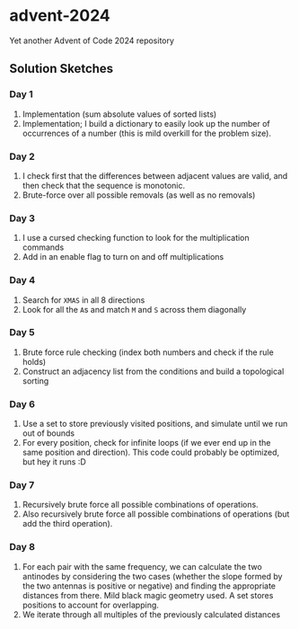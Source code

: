 # advent-2024

Yet another Advent of Code 2024 repository

## Solution Sketches
### Day 1
1. Implementation (sum absolute values of sorted lists)
2. Implementation; I build a dictionary to easily look up the number of occurrences of a number (this is mild overkill for the problem size).
### Day 2
1. I check first that the differences between adjacent values are valid, and then check that the sequence is monotonic.
2. Brute-force over all possible removals (as well as no removals)
### Day 3
1. I use a cursed checking function to look for the multiplication commands
2. Add in an enable flag to turn on and off multiplications
### Day 4
1. Search for `XMAS` in all 8 directions
2. Look for all the `A`s and match `M` and `S` across them diagonally
### Day 5
1. Brute force rule checking (index both numbers and check if the rule holds)
2. Construct an adjacency list from the conditions and build a topological sorting
### Day 6
1. Use a set to store previously visited positions, and simulate until we run out of bounds
2. For every position, check for infinite loops (if we ever end up in the same position and direction). This code could probably be optimized, but hey it runs :D
### Day 7
1. Recursively brute force all possible combinations of operations.
2. Also recursively brute force all possible combinations of operations (but add the third operation).
### Day 8
1. For each pair with the same frequency, we can calculate the two antinodes by considering the two cases (whether the slope formed by the two antennas is positive or negative) and finding the appropriate distances from there. Mild black magic geometry used. A set stores positions to account for overlapping.
2. We iterate through all multiples of the previously calculated distances
